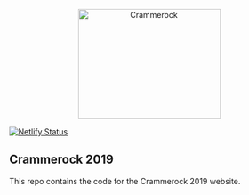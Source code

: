 <p align="center"><img width="256" height="198" src="https://crammerock.be/cr_logo.png" alt="Crammerock"></p>

[![Netlify Status](https://api.netlify.com/api/v1/badges/8cc00830-ec44-4c58-850c-4400bbd52776/deploy-status)](https://app.netlify.com/sites/crammerock/deploys)

## Crammerock 2019

This repo contains the code for the Crammerock 2019 website.
